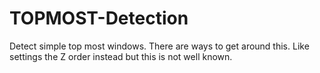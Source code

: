 # TOPMOST-Detection

Detect simple top most windows. There are ways to get around this. Like settings the Z order instead but this is not well known.
